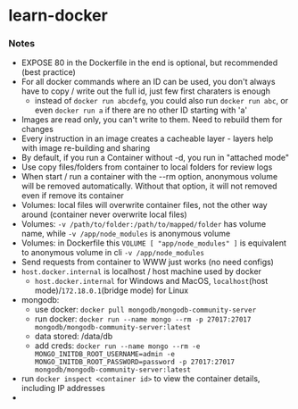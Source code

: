 # learn-docker

### Notes
- EXPOSE 80 in the Dockerfile in the end is optional, but recommended (best practice)
- For all docker commands where an ID can be used, you don't always have to copy / write out the full id, just few first charaters is enough
  - instead of ``docker run abcdefg``, you could also run ``docker run abc``, or even ``docker run a`` if there are no other ID starting with 'a'
- Images are read only, you can't write to them. Need to rebuild them for changes
- Every instruction in an image creates a cacheable layer - layers help with image re-building and sharing
- By default, if you run a Container without -d, you run in "attached mode"
- Use copy files/folders from container to local folders for review logs
- When start / run a container with the --rm option, anonymous volume will be removed automatically. Without that option, it will not removed even if remove its container
- Volumes: local files will overwrite container files, not the other way around (container never overwrite local files)
- Volumes: `-v /path/to/folder:/path/to/mapped/folder` has volume name, while `-v /app/node_modules` is anonymous volume
- Volumes: in Dockerfile this `VOLUME [ "app/node_modules" ]` is equivalent to anonymous volume in cli `-v /app/node_modules`
- Send requests from container to WWW just works (no need configs)
- `host.docker.internal` is localhost / host machine used by docker
  - `host.docker.internal` for Windows and MacOS, `localhost`(host mode)/`172.18.0.1`(bridge mode) for Linux
- mongodb:
  - use docker: `docker pull mongodb/mongodb-community-server`
  - run docker: `docker run --name mongo --rm -p 27017:27017 mongodb/mongodb-community-server:latest`
  - data stored: /data/db
  - add creds: `docker run --name mongo --rm -e MONGO_INITDB_ROOT_USERNAME=admin -e MONGO_INITDB_ROOT_PASSWORD=password -p 27017:27017 mongodb/mongodb-community-server:latest`
- run `docker inspect <container id>` to view the container details, including IP addresses
- 